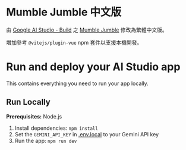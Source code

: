 # Mumble Jumble 中文版

由 [Google AI Studio - Build](https://aistudio.google.com/apps) 之 [Mumble Jumble](https://aistudio.google.com/apps/bundled/mumble_jumble) 修改為繁體中文版。

增加參考 `@vitejs/plugin-vue` npm 套件以支援本機開發。

# Run and deploy your AI Studio app

This contains everything you need to run your app locally.

## Run Locally

**Prerequisites:**  Node.js


1. Install dependencies:
   `npm install`
2. Set the `GEMINI_API_KEY` in [.env.local](.env.local) to your Gemini API key
3. Run the app:
   `npm run dev`
